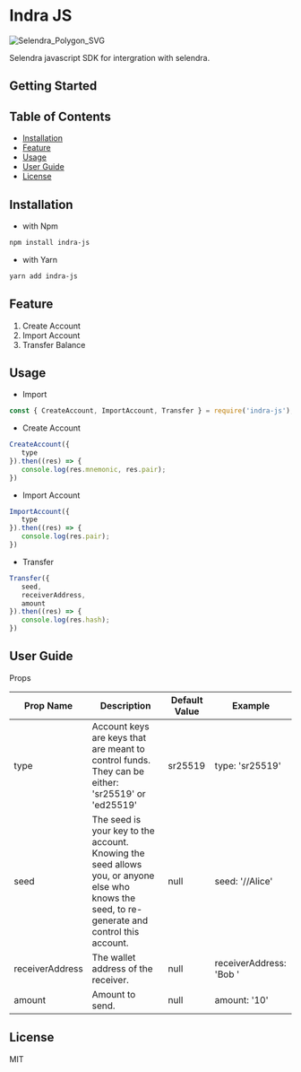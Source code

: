 # Indra JS

![Selendra_Polygon_SVG](https://user-images.githubusercontent.com/38589050/107327446-bc0aae80-6adf-11eb-8ba2-2c9741d1f296.png)

Selendra javascript SDK for intergration with selendra.

## Getting Started
## Table of Contents
* [Installation](#installation)
* [Feature](#feature)
* [Usage](#usage)
* [User Guide](#user-guide)
* [License](#license)

<a name="installation"></a>
## Installation
* with Npm
```sh
npm install indra-js
```
* with Yarn
```sh
yarn add indra-js
```

<a name='feature'></a>

## Feature
1. Create Account
2. Import Account
3. Transfer Balance

<a name='usage'></a>
## Usage
* Import 
```js
const { CreateAccount, ImportAccount, Transfer } = require('indra-js');
```
* Create Account
```js
CreateAccount({
   type
}).then((res) => {
   console.log(res.mnemonic, res.pair);
})
```
* Import Account
```js
ImportAccount({
   type
}).then((res) => {
   console.log(res.pair);
})
```
* Transfer
```js
Transfer({
   seed,
   receiverAddress, 
   amount
}).then((res) => {
   console.log(res.hash);
})
```

<a name='user-guide'></a>
## User Guide
Props

| Prop Name | Description  | Default Value | Example |
| ------------- | --------------  | --------------- | ----------- |
| type | Account keys are keys that are meant to control funds. They can be either: 'sr25519' or 'ed25519'  | sr25519 | type: 'sr25519' |
| seed | The seed is your key to the account. Knowing the seed allows you, or anyone else who knows the seed, to re-generate and control this account.  | null | seed: '//Alice' |
| receiverAddress | The wallet address of the receiver. | null | receiverAddress: 'Bob ' |
| amount | Amount to send.  | null | amount: '10' |

<a name='license'></a>
## License
MIT
